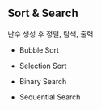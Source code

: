 ## Sort & Search

난수 생성 후 정렬, 탐색, 출력



- Bubble Sort

- Selection Sort

- Binary Search

- Sequential Search

